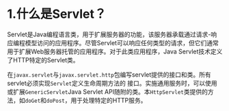 # 1.什么是Servlet？

Servlet是Java编程语言类，用于扩展服务器的功能，该服务器承载通过请求-响应编程模型访问的应用程序。尽管Servlet可以响应任何类型的请求，但它们通常用于扩展Web服务器托管的应用程序。对于此类应用程序，Java Servlet技术定义了HTTP特定的Servlet类。

在`javax.servlet`与`javax.servlet.http`包编写servlet提供的接口和类。所有servlet必须实现`Servlet`定义生命周期方法的 接口。实施通用服务时，可以使用或扩展`GenericServlet`Java Servlet API随附的类。本`HttpServlet`类提供的方法，如`doGet`和`doPost`，用于处理特定的HTTP服务。